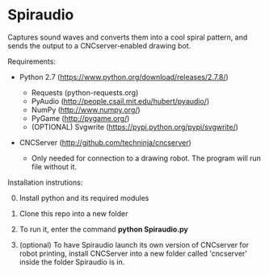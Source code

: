 # Spiraudio
Captures sound waves and converts them into a cool spiral pattern, and sends the output to a CNCserver-enabled drawing bot. 

Requirements:
 - Python 2.7 (https://www.python.org/download/releases/2.7.8/)
    - Requests (python-requests.org)
    - PyAudio (http://people.csail.mit.edu/hubert/pyaudio/)
    - NumPy (http://www.numpy.org/)
    - PyGame (http://pygame.org/)
    - (OPTIONAL) Svgwrite (https://pypi.python.org/pypi/svgwrite/)
  
 - CNCServer (http://github.com/techninja/cncserver)
    - Only needed for connection to a drawing robot. The program will run file without it.

Installation instrutions:

0) Install python and its required modules

1) Clone this repo into a new folder

2) To run it, enter the command **python Spiraudio.py**

3) (optional) To have Spiraudio launch its own version of CNCserver for robot printing, install CNCServer into a new folder called 'cncserver' inside the folder Spiraudio is in. 


